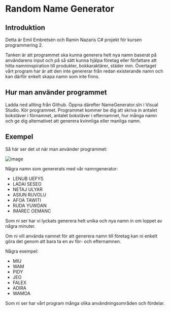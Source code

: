 # Random Name Generator
## Introduktion
Detta är Emil Embretsén och Ramin Nazaris C# projekt för kursen programmering 2.

Tanken är att programmet ska kunna generera helt nya namn baserat på användarens input och på så sätt kunna hjälpa företag eller författare att hitta namninspiration till produkter, bokkaraktärer, städer mm. Övertaget vårt program har är att den inte genererar från redan existerande namn och kan därför enkelt skapa namn som inte finns.

## Hur man använder programmet
Ladda ned allting från Github. Öppna därefter NameGenerator.sln i Visual Studio. Kör programmet. Programmet kommer be dig att skriva in antalet bokstäver i förnamnet, antalet bokstäver i efternamnet, hur många namn och ge dig alternativet att generera kvinnliga eller manliga namn.

## Exempel

Så här ser det ut när man använder programmet:

![image](https://user-images.githubusercontent.com/90382456/195839988-30316a49-5a4f-468f-a44a-23cf7e40ccd6.png)

Några namn som genererats med vår namngenerator:
- LENUB UEFYS
- LADAI SESEO
- NETAJ ULYAR
- ASIUN RUVOLU
- AFOA TAWITI
- RUDA YUWDAN
- IMAREC OEMANC

Som ni ser har vi lyckats generera helt unika och nya namn in om loppet av några minuter.

Om ni vill använda namnet för att generera namn till företag kan ni enkelt göra det genom att bara ta en av för- och efternamnen.

Några exempel:
- MIU
- WAM
- PIDY
- JEO
- FALEX
- ADIRA
- WAMOA

Som ni ser har vårt program många olika användningsområden och fördelar.
